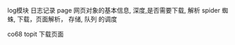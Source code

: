 


log模块  日志记录
page     网页对象的基本信息, 深度,是否需要下载, 解析
spider   蜘蛛, 下载，页面解析， 存储, 队列 的调度

co68    topit 下载页面  



